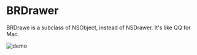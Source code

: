 # BRDrawer
BRDrawe is a subclass of NSObject, instead of NSDrawer. It's like QQ for Mac.

![demo](https://github.com/BokkkRottt/BRDrawer/blob/master/TestDrawer/TestDrawer/demo.gif)
